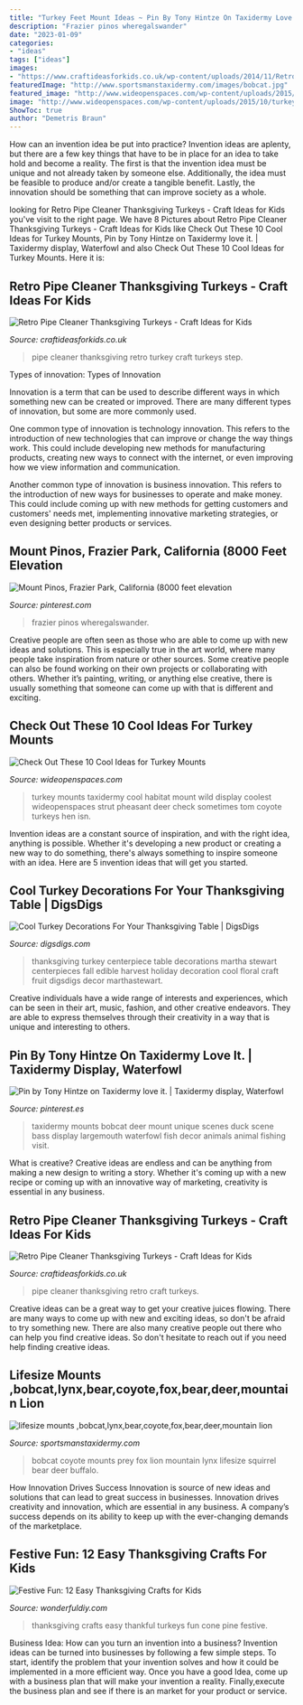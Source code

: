 ```yaml
---
title: "Turkey Feet Mount Ideas ~ Pin By Tony Hintze On Taxidermy Love It."
description: "Frazier pinos wheregalswander"
date: "2023-01-09"
categories:
- "ideas"
tags: ["ideas"]
images:
- "https://www.craftideasforkids.co.uk/wp-content/uploads/2014/11/Retro-Pipe-Cleaner-Thanksgiving-Turkey-5.jpg"
featuredImage: "http://www.sportsmanstaxidermy.com/images/bobcat.jpg"
featured_image: "http://www.wideopenspaces.com/wp-content/uploads/2015/10/turkey-in-habitat.jpg"
image: "http://www.wideopenspaces.com/wp-content/uploads/2015/10/turkey-in-habitat.jpg"
ShowToc: true
author: "Demetris Braun"
---
```



How can an invention idea be put into practice?
Invention ideas are aplenty, but there are a few key things that have to be in place for an idea to take hold and become a reality. The first is that the invention idea must be unique and not already taken by someone else. Additionally, the idea must be feasible to produce and/or create a tangible benefit. Lastly, the innovation should be something that can improve society as a whole.

	

		
looking for Retro Pipe Cleaner Thanksgiving Turkeys - Craft Ideas for Kids you've visit to the right page. We have 8 Pictures about Retro Pipe Cleaner Thanksgiving Turkeys - Craft Ideas for Kids like Check Out These 10 Cool Ideas for Turkey Mounts, Pin by Tony Hintze on Taxidermy love it. | Taxidermy display, Waterfowl and also Check Out These 10 Cool Ideas for Turkey Mounts. Here it is:
		
    
## Retro Pipe Cleaner Thanksgiving Turkeys - Craft Ideas For Kids

<img loading=lazy src="http://www.craftideasforkids.co.uk/wp-content/uploads/2014/11/Retro-Pipe-Cleaner-Thanksgiving-Turkey-4.jpg" onerror="this.onerror=null;this.src='https://tse3.mm.bing.net/th?id=OIP.5kHpUHWqgnqCNZu9XPctJgHaFj&amp;pid=15.1';" alt="Retro Pipe Cleaner Thanksgiving Turkeys - Craft Ideas for Kids">

_Source: craftideasforkids.co.uk_

>pipe cleaner thanksgiving retro turkey craft turkeys step. 

	

Types of innovation:
Types of Innovation

Innovation is a term that can be used to describe different ways in which something new can be created or improved. There are many different types of innovation, but some are more commonly used.

One common type of innovation is technology innovation. This refers to the introduction of new technologies that can improve or change the way things work. This could include developing new methods for manufacturing products, creating new ways to connect with the internet, or even improving how we view information and communication.

Another common type of innovation is business innovation. This refers to the introduction of new ways for businesses to operate and make money. This could include coming up with new methods for getting customers and customers' needs met, implementing innovative marketing strategies, or even designing better products or services.

    
## Mount Pinos, Frazier Park, California (8000 Feet Elevation

<img loading=lazy src="https://i.pinimg.com/736x/2d/8e/2a/2d8e2a8f8132b481bf8c30f9cb84a88c.jpg" onerror="this.onerror=null;this.src='https://tse3.mm.bing.net/th?id=OIP.6ciuxl7gdKGuUm1CkWvFKwHaJ3&amp;pid=15.1';" alt="Mount Pinos, Frazier Park, California (8000 feet elevation">

_Source: pinterest.com_

>frazier pinos wheregalswander. 

	

Creative people are often seen as those who are able to come up with new ideas and solutions. This is especially true in the art world, where many people take inspiration from nature or other sources. Some creative people can also be found working on their own projects or collaborating with others. Whether it’s painting, writing, or anything else creative, there is usually something that someone can come up with that is different and exciting.

    
## Check Out These 10 Cool Ideas For Turkey Mounts

<img loading=lazy src="http://www.wideopenspaces.com/wp-content/uploads/2015/10/turkey-in-habitat.jpg" onerror="this.onerror=null;this.src='https://tse2.mm.bing.net/th?id=OIP.mOcIYz6hEVhYHUP3Nqma4wHaKB&amp;pid=15.1';" alt="Check Out These 10 Cool Ideas for Turkey Mounts">

_Source: wideopenspaces.com_

>turkey mounts taxidermy cool habitat mount wild display coolest wideopenspaces strut pheasant deer check sometimes tom coyote turkeys hen isn. 

	

Invention ideas are a constant source of inspiration, and with the right idea, anything is possible. Whether it's developing a new product or creating a new way to do something, there's always something to inspire someone with an idea. Here are 5 invention ideas that will get you started.

    
## Cool Turkey Decorations For Your Thanksgiving Table | DigsDigs

<img loading=lazy src="http://www.digsdigs.com/photos/turkey-decorations-for-your-thanksgiving-table-1.jpg" onerror="this.onerror=null;this.src='https://tse2.mm.bing.net/th?id=OIP.r1UbCE0Qv9WwJ5-svtsEBAHaJP&amp;pid=15.1';" alt="Cool Turkey Decorations For Your Thanksgiving Table | DigsDigs">

_Source: digsdigs.com_

>thanksgiving turkey centerpiece table decorations martha stewart centerpieces fall edible harvest holiday decoration cool floral craft fruit digsdigs decor marthastewart. 

	

Creative individuals have a wide range of interests and experiences, which can be seen in their art, music, fashion, and other creative endeavors. They are able to express themselves through their creativity in a way that is unique and interesting to others.

    
## Pin By Tony Hintze On Taxidermy Love It. | Taxidermy Display, Waterfowl

<img loading=lazy src="https://i.pinimg.com/736x/18/70/60/187060535cf37123fcc6cfdd3894e9f1--deer-mounts-bobcat-mounts.jpg" onerror="this.onerror=null;this.src='https://tse4.mm.bing.net/th?id=OIP.ThA8TrDqwuXPzd4igf3n7AHaFh&amp;pid=15.1';" alt="Pin by Tony Hintze on Taxidermy love it. | Taxidermy display, Waterfowl">

_Source: pinterest.es_

>taxidermy mounts bobcat deer mount unique scenes duck scene bass display largemouth waterfowl fish decor animals animal fishing visit. 

	

What is creative?
Creative ideas are endless and can be anything from making a new design to writing a story. Whether it's coming up with a new recipe or coming up with an innovative way of marketing, creativity is essential in any business.

    
## Retro Pipe Cleaner Thanksgiving Turkeys - Craft Ideas For Kids

<img loading=lazy src="https://www.craftideasforkids.co.uk/wp-content/uploads/2014/11/Retro-Pipe-Cleaner-Thanksgiving-Turkey-5.jpg" onerror="this.onerror=null;this.src='https://tse4.mm.bing.net/th?id=OIP.BBLf275gbi8AImyqSfjfKQHaFj&amp;pid=15.1';" alt="Retro Pipe Cleaner Thanksgiving Turkeys - Craft Ideas for Kids">

_Source: craftideasforkids.co.uk_

>pipe cleaner thanksgiving retro craft turkeys. 

	

Creative ideas can be a great way to get your creative juices flowing. There are many ways to come up with new and exciting ideas, so don't be afraid to try something new. There are also many creative people out there who can help you find creative ideas. So don't hesitate to reach out if you need help finding creative ideas.

    
## Lifesize Mounts ,bobcat,lynx,bear,coyote,fox,bear,deer,mountain Lion

<img loading=lazy src="http://www.sportsmanstaxidermy.com/images/bobcat.jpg" onerror="this.onerror=null;this.src='https://tse3.mm.bing.net/th?id=OIP.GKsJ3h9tAFA_jVktZO8GYwHaIX&amp;pid=15.1';" alt="lifesize mounts ,bobcat,lynx,bear,coyote,fox,bear,deer,mountain lion">

_Source: sportsmanstaxidermy.com_

>bobcat coyote mounts prey fox lion mountain lynx lifesize squirrel bear deer buffalo. 

	

How Innovation Drives Success
Innovation is source of new ideas and solutions that can lead to great success in businesses. Innovation drives creativity and innovation, which are essential in any business. A company’s success depends on its ability to keep up with the ever-changing demands of the marketplace.

    
## Festive Fun: 12 Easy Thanksgiving Crafts For Kids

<img loading=lazy src="https://cdn.wonderfuldiy.com/wp-content/uploads/2016/09/Thankful-pine-cone-turkeys-Thanksgiving-easy-crafts.jpg" onerror="this.onerror=null;this.src='https://tse2.mm.bing.net/th?id=OIP.lkZQUqAGWXovEEqG8fVH_gHaLE&amp;pid=15.1';" alt="Festive Fun: 12 Easy Thanksgiving Crafts for Kids">

_Source: wonderfuldiy.com_

>thanksgiving crafts easy thankful turkeys fun cone pine festive. 

	

Business Idea: How can you turn an invention into a business?
Invention ideas can be turned into businesses by following a few simple steps. To start, identify the problem that your invention solves and how it could be implemented in a more efficient way. Once you have a good Idea, come up with a business plan that will make your invention a reality. Finally,execute the business plan and see if there is an market for your product or service.

